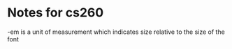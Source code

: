 # Notes for cs260

-em is a unit of measurement which indicates size relative to the size of the font

